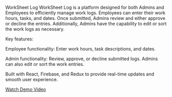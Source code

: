 WorkSheet Log
WorkSheet Log is a platform designed for both Admins and Employees to efficiently manage work logs. Employees can enter their work hours, tasks, and dates. Once submitted, Admins review and either approve or decline the entries. Additionally, Admins have the capability to edit or sort the work logs as necessary.

Key features:

Employee functionality: Enter work hours, task descriptions, and dates.

Admin functionality: Review, approve, or decline submitted logs. Admins can also edit or sort the work entries.

Built with React, Firebase, and Redux to provide real-time updates and smooth user experience.

[Watch Demo Video](https://youtu.be/hHa1vx6ie6E)
